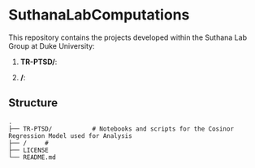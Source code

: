 # SuthanaLabComputations
This repository contains the projects developed within the Suthana Lab Group at Duke University:

1. **TR-PTSD/**:
   
2. **/**: 

## Structure

```
.
├── TR-PTSD/           # Notebooks and scripts for the Cosinor Regression Model used for Analysis
├── /     # 
├── LICENSE
└── README.md
```
